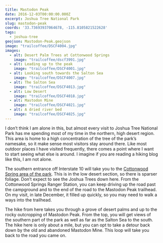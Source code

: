 ```yaml
---
title: Mastodon Peak
date: 2016-12-03T00:00:00.000Z
excerpt: Joshua Tree National Park
slug: mastodon-peak
coords: '33.73693937064678, -115.8105821522628'
tags:
  - joshua-tree
geojson: Mastodon-Peak.geojson
image: "trailcoffee/DSCF4004.jpg"
images:
  - alt: Desert Palm Trees at Cottonwood Springs
    image: "trailcoffee/dscf3991.jpg"
  - alt: Leading up to the peak
    image: "trailcoffee/DSCF4001.jpg"
  - alt: Looking south towards the Salton Sea
    image: "trailcoffee/DSCF4007.jpg"
  - alt: The Salton Sea
    image: "trailcoffee/DSCF4013.jpg"
  - alt: Low Desert
    image: "trailcoffee/DSCF4018.jpg"
  - alt: Mastodon Mine
    image: "trailcoffee/DSCF4021.jpg"
  - alt: A dried river bed
    image: "trailcoffee/DSCF4025.jpg"
---
```

I don’t think I am alone in this, but almost every visit to Joshua Tree National Park has me spending most of my time in the northern, high desert region. This area is home to a high concentration of the tree of the park’s namesake, so it make sense most visitors stay around there. Like most outdoor places I have visited frequently, there comes a point where I want to start seeing what else is around. I imagine if you are reading a hiking blog like this, I am not alone.

The southern entrance off Interstate 10 will take you to the <a href="https://www.nps.gov/jotr/planyourvisit/cottonwood.htm">Cottonwood Spring area of the park</a>. This is in the low desert section, so there is sparser foliage. Don’t expect to see the Joshua Trees down here. From the Cottonwood Springs Ranger Station, you can keep driving up the road past the campground and to the end of the road to the Mastodon Peak trailhead. On my visit, in late December, it filled up quickly, so you may need to walk a ways into the trailhead.

The hike from here takes you through a grove of desert palms and up to the rocky outcropping of Mastodon Peak. From the top, you will get views of the southern part of the park as well as far as the Salton Sea to the south. The hike here is only about a mile, but you can opt to take a detour back down by the old and abandoned Mastodon Mine. This loop will take you back to the road you came on.



